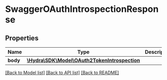 # SwaggerOAuthIntrospectionResponse

## Properties
Name | Type | Description | Notes
------------ | ------------- | ------------- | -------------
**body** | [**\Hydra\SDK\Model\OAuth2TokenIntrospection**](OAuth2TokenIntrospection.md) |  | [optional] 

[[Back to Model list]](../README.md#documentation-for-models) [[Back to API list]](../README.md#documentation-for-api-endpoints) [[Back to README]](../README.md)


